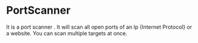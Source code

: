 # PortScanner
It is a port scanner . 
It will scan all open ports of an Ip {Internet Protocol} or a website. 
You can scan multiple targets at once.



